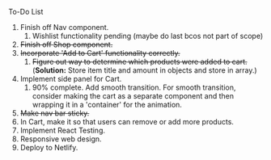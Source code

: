 To-Do List

1. Finish off Nav component.
   1. Wishlist functionality pending (maybe do last bcos not part of scope)
2. ~~Finish off Shop component.~~
3. ~~Incorporate 'Add to Cart' functionality correctly.~~
   1. ~~Figure out way to determine which products were added to cart.~~ (**Solution:** Store item title and amount in objects and store in array.)
4. Implement side panel for Cart.
   1. 90% complete. Add smooth transition. For smooth transition, consider making the cart as a
      separate component and then wrapping it in a 'container' for the animation.
5. ~~Make nav bar sticky.~~
6. In Cart, make it so that users can remove or add more products.
7. Implement React Testing.
8. Responsive web design.
9. Deploy to Netlify.
